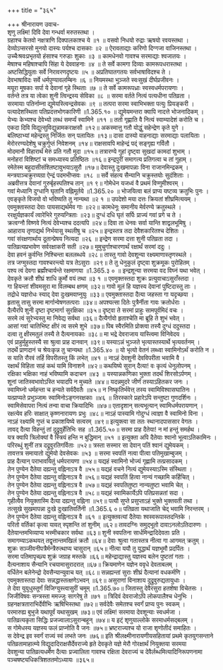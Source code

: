 +++
title = "३६५"

+++
श्रीनारायण उवाच-  
शृणु लक्ष्मि! दिवि देवा गन्धर्वा मरुतस्तथा ।  
ग्रहाश्च केतवो नक्षत्राणि दिक्पालकाश्च ये ॥१ ॥
वसवो निधयो रुद्राः ऋषयो रवयस्तथा ।  
देव्योऽप्सरसो मुनयो दास्यः पर्यश्च दासकाः ॥२ ॥
ऐरावताद्याः करिणो दिग्गजा वाजिनस्तथा ।  
उच्चैःश्रवःप्रभृतयो हंसाश्च गरुडाः शुकाः ॥३ ॥
कामधेनवो गावश्च सरमाद्याः श्वजातयः ।  
मेषाश्च महिषाश्चापि सिंहा ये देववाहनाः ॥४ ॥
ते सर्वे कामगा दिव्याः कामरूपधरास्तथा ।  
अष्टसिद्धियुताः सर्वे निरावरणदृष्टयः ॥५ ॥
अप्रतिघातगतयः सर्वभाषाविदश्च ते ।  
देवभाषाविदः सर्वे धर्मपुण्यावलम्बिनः ॥६ ॥
नियमस्था भुञ्जते स्वःसुखं दीर्घप्रजीवनः ।  
मयूरा मूषकाः सर्पा ये देवानां गृहे स्थिताः ॥७ ॥
ते सर्वे कामरूपध्राः स्वस्वधर्मपरायणाः ।  
वर्तन्ते तत्र या त्वेका शुनी त्विन्द्रस्य सेविका ॥८ ॥
सरमा वर्तते नित्यं पत्यधीना पतिव्रता ।  
सरमायाः पतिर्नाम्ना द्युमेयस्त्विन्द्रसेवकः ॥९ ॥
तत्परा सरमा स्वाभिभक्ता पत्युः प्रियङ्करी ।  
पत्यादेशस्थिता पतिप्रदत्तभोगकारिणी ॥1.365.१० ॥
द्युमेयमन्तरा क्वापि नादत्ते भोजनादिकम् ।  
येभ्यः केभ्यश्च देवेभ्यो लब्धं समर्प्यं स्वामिने ॥११ ॥
ततो गृह्णाति वै नित्यं स्वाम्यादेशं करोति च ।  
एकदा दिवि विद्युत्सुविद्युन्नामकराक्षसौ ॥१२॥
अकस्मात्तु गतौ योद्धुं सहेन्द्रेण कृते युगे ।  
बलिष्ठाभ्यां महेन्द्रस्तु निर्जितः सन् पलायितः ॥१३॥
दासा दास्यो वाहनाद्याः सरमाद्याः पलायिताः ।  
मेरोररण्यदेशेषु चक्रुर्गुप्तं निवेशनम् ॥१४॥
राक्षसावपि माहेन्द्रं पद्ं सङ्गृह्य गर्वितौ ।  
मोदमानौ विहारार्थं मेरुं प्रति गतौ मुदा ॥१५॥
तत्रारण्ये गुहां दृष्ट्वा सुखदां कामदां शुभाम् ।  
मनोहरां विशिष्टां च समध्यास्य प्रतिष्ठितः ॥१६॥
इन्द्रपुरीं समागत्य प्रतिगत्वा च तां गुहाम् ।  
रमेतेस्म बहुदासीसंश्लिष्टावुभयाऽसुरौ ॥१७॥
देवास्तु दुःखमापन्नाः विना राजानमिन्द्रकम् ।  
मन्त्रयाञ्चक्रुरव्यग्रा ऐन्द्रं पदमभीप्सवः ॥१८ ॥
सर्वे संहत्य सैन्यानि चक्रुस्तयोः सुदंशिताः ।  
अब्रवीत्तत्र देवानां गुरुर्बृहस्पतिश्च तान् ॥१ ९॥
गोमेधेन यजध्वं वै प्रथमं विप्णुमीश्वरम् ।  
गवां मेध्यानि दुग्धानि घृतानि वह्निमूर्तये ॥1.365.२० ॥
भोजयित्वा बलं प्राप्य यष्टव्य क्रतुभिः पुनः ।  
एवङ्कृते विजयो वो भविष्यति तु नान्यथा ॥२ १ ॥
उपदेशो मया दत्तः क्रियतां शीघ्रमित्ययम् ।  
एवमुक्तास्तदा देवाः पायसाद्यर्थमेव गाः ॥२२॥
कामधेनूः समानीय मेर्वरण्ये क्रतुस्थले ।  
ररक्षुर्यज्ञकार्यं त्वारेभिरे गुरुयन्त्रिताः ॥२३॥
दुग्धं दधि घृतं सर्पिः प्राज्यं गवां प्रगे च ते ।  
क्रत्वग्नौ विष्णवे नित्यं देवेभ्यश्च ददत्यपि ॥२४॥
दिवा ता धेनवः सर्वा यान्ति शाद्वलभूमिषु ।  
आहाराय तृणाद्यर्थ निर्भयासु स्थलीषु च ॥२५॥
इन्द्रस्तत्र तदा देवैशकारितश्च देशितः ।  
गवां संरक्षणार्थाय दूतान्प्रेषय नित्यदा ॥२६ ॥
इन्द्रेण सरमा दत्ता शुनी पतिव्रता तदा ।  
पातिव्रत्यप्रभावेण सर्वरक्षाकरी सती ॥२७॥
मुमुचुर्गाश्चारणार्थं रक्षार्थं सरमां ददुः ।  
देवा हवनं कुर्वन्ति निश्चिन्ता बललब्धये ॥२८॥
तास्तु गावो देवशून्या रक्ष्यमाणास्तृणस्थले ।  
तत्र जग्मुस्तदा गावश्चरन्त्यो यत्र तेऽसुराः ॥२९॥
ते तु धेनुकुलं दृष्ट्वा शुक्रमूकः पुरोहितम् ।  
पश्य त्वं देवगा ब्रह्मँश्चार्यन्ते रक्षमाणया ॥1.365.३ ० ॥
इन्द्रशून्या सरमया वद विघ्नं यथा भवेत् ।  
देवकृते क्रतौ शीघ्रं शाधि कुर्मो वयं तथा ॥३ १ ॥
एवमुक्तस्तदा शुक्रः प्रत्युवाचाऽसुराँस्तदा ।  
गा हियन्तां शीवमसुरा मा विलम्बथ क्षणम् ॥३२॥
गावो मूलं हि यज्ञस्य देवानां पुष्टिदास्तु ताः ।  
तद्रोधे यज्ञरोधः स्याद् देवा दुःखमवाप्नुयुः ॥३३॥
एवमुक्तास्तदा दैत्या जहस्ता गा यदृच्छया ।  
हृतासु तासु सरमा मार्गान्वेषणतत्पराः ॥३४॥
अपश्यत्सा दितेः पुत्रैर्नीता गावः क्रतोर्धराः ।  
दैत्यैरपि शुनी दृष्टा दृष्टमार्गा सुरक्षिका ॥३५॥
दृष्ट्वा ते सरमां प्राहुः सामपूर्वमिदं वचः ।  
सरमे त्वं सुरेभ्यस्तु मा निवेद्य सर्वथा ॥३६॥
दैत्यैर्गावो हृताश्चेति मा ब्रूहि ते शुभं भवेत् ।  
आसां गवां चातिभिष्ट क्षीरं त्व सरमे शुभे ॥३७॥
पिब स्वैरमिति प्रोक्त्वा तस्यै दुग्धं ददुस्तदा ।  
दत्वा तु क्षीरमतुलं तस्यै ते दैत्यनायकाः ॥३८॥
मा भद्रे देवराजाय यास्त्विमा विनिवेदय ।  
एवं प्राहुर्मुहुस्तस्यै सा श्रुत्वा प्राह दानवान् ॥३९॥
यस्याऽन्नं भुञ्जते भृत्यास्तस्यार्थे भृत्यवर्तनम् ।  
तदर्थे प्राणदानं च श्रेयःकृन्न तु चान्यथा ॥1.365.४० ॥
यो भृत्यो वेतनं लब्ध्वा स्वामिनोऽर्थं करोति न ।  
स याति रौरवं तर्हि विपरीतस्तु किं लभेत् ॥४१ ॥
नाऽहं देवशुनी देवविपरीता भवामि वै ।  
रक्षार्थं विहिता साहं कथं यामि विनाशने ॥४२॥
कथयिष्ये सुरान् दैत्या! वः कृत्यं धेनुलोपनम् ।  
रक्षिका भक्षिका नाहं भविष्यामि कदाचन ॥४३ ॥
यस्यान्नकणिका भुक्ता तदर्थं शिरसोऽर्पणम् ।  
शूनां जातिस्वभावोऽस्ति भयादपि न मुच्यते ॥४४॥
यदन्नमुदरे जीर्णं तस्याऽहितकर जनः ।  
स्वामिघ्नो धर्महन्ता च हन्यते सर्वदैवतैः ॥४५॥
न निष्कृतिर्भवेत्त् तस्य स्वामिविश्वासघातिनः ।  
यत्प्राप्यते प्रभुञ्जामः स्वामिनोऽङ्गनरक्षकाः ॥४६ ॥
तिरस्कारे प्रहारेऽपि सन्तुष्टा गुणदर्शिनः ।  
स्वामिसेवापरा नित्यं तन्वा वाचा क्रियादिभिः ॥४७॥
एतादृशान् सत्यभूत्यान् स्वामिधर्मपरायणान् ।  
रक्षत्येव हरिः साक्षात् कृष्णनारायणः प्रभुः ॥४८॥
नाऽहं पास्यामि गोदुग्धं त्वाज्ञा वै स्वामिनो विना ।  
नाऽहं रक्ष्यामि गुप्तं च प्रकाशयिष्ये सत्वरम् ॥४९॥
इत्युक्त्वा सा ततः स्थानादपाससार वेगतः ।  
तावद् दैत्या विहन्तुं तां दुद्रुवुर्हेतिभिः सह ॥1.365.५०॥
सरमा प्राह दैतेया! न मां हन्तुं समर्हथ ।  
यत्र क्वापि त्रिलोक्यां वै स्त्रियं हन्ति न बुद्धिमान् ॥५१ ॥
इत्युक्ता अपि दैतेयाः श्वानो भूत्वाऽतिकामिनः ।  
परिरब्धुं शुनीं तत्र दद्रुवुरतिगर्विताः ॥५२॥
त्रस्ता सस्मार सा देवान् पतिं श्वानं द्युमेयकम् ।  
तावत्तत्र समायातो द्युमेयो देवसेवकः ॥५३ ॥
सरमा स्वपतिं नत्वा पीत्वा पतिमुखाम्बुजम् ।  
प्राह दैत्यान् पराभावयितुं धर्मपरायणा ॥५४॥
यद्यहं स्वामिनो भोज्यं गृह्णामि तत्प्रसादकम् ।  
तेन पुण्येन दैतेया दह्यन्तु वह्निनाऽत्र वै ॥५५॥
यद्यहं वचने नित्यं द्युमेयस्याऽस्मि संस्थिता ।  
तेन पुण्येन दैतेया दह्यन्तु वह्निनाऽत्र वै ॥५६॥
यद्यहं स्वपतिं हित्वा नान्यं गच्छामि कर्हिचित् ।  
तेन पुण्येन दैतेया दह्यन्तु वह्निनाऽत्र वै ॥५७॥
यद्यहं स्वपतितुष्टा नान्यतुष्टा भवामि चेत् ।  
तेन पुण्येन दैतेया दह्यन्तु वह्निनाऽत्र वै ॥५८॥
यद्यहं स्वामिकार्येऽपि पतिप्रसन्नतां सदा ।  
गृहीत्वैव नियुक्तास्मि दैत्या दह्यन्तु वह्निना ॥५९॥
पत्यौ सुप्ते प्रसुप्ताऽहं भुक्ते भुक्तवती तथा ।  
तत्सुखे सुखमापन्ना दुःखे दुःखातिवर्तिनी ॥1.365.६ ०॥
पतिव्रता यथाजाति चेद् भवामि निरन्तरम् ।  
तेन पुण्येन दैतेया दह्यन्तु वह्निनाऽत्र वै ॥६१ ॥
इत्युक्तवत्यां दैतेयाः श्वस्वरूपास्तदन्तिके ।  
परितो वर्तिकां कृत्वा यावत् स्पृशन्ति तां शुनीम् ॥६२॥
तावदग्निः समुद्भूतो दावाऽनलोऽतिदारुणः ।  
दैतेयान्तमभिव्याप्य भस्मीचकार सर्वथा ॥६३॥
शुनी स्वपतिना सार्धमिन्द्रादिदेवताः प्रति ।  
समागम्याऽकथयत् तद्वृत्तान्तमखिलं क्रतौ ॥६४॥
देवाः श्रुत्वा गतास्तत्र नीत्वा गा आगमत् क्रतुम् ।  
शुक्रः सञ्जीवनीपत्रैर्मन्त्रैरुत्थाप्य चासुरान् ॥६५॥
नीत्वा ययौ तु युद्धार्थं यज्ञभूमौ प्रदर्पितः ।  
सरमा पतिमापृच्छ्य शुक्रं जग्राह मस्तके ॥६६॥
महेन्द्राद्यास्तु यज्ञस्य बलेन पुष्टतां गताः ।  
दैत्यनाशाय सैन्यानि रचयामासुरादरात् ॥६७॥
क्रियमाणेन यज्ञेन ववृधे देवताबलम् ।  
वर्धितेन बलेनेन्द्रो देवसैन्यान्युवाच यत् ॥६८॥
सन्नह्यन्तां सुराः शीघ्रं दैत्यानां वधकर्मणि ।  
एवमुक्तास्तदा देवाः सन्नद्धास्तत्क्षणेऽभवन् ॥६९॥
असुराणां विनाशाय दुद्रुवुरुद्यतायुधाः ।  
ते देवा युयुधुस्तूर्णं विजिग्युस्त्वासुरीं चमूम् ॥1.365.७०॥
जितास्तु देवैरसुरा हतशेषा विचेतसः ।  
जिजीविषवः सन्त्रस्ता ममज्जुः सागरेषु ते ॥७१ ॥
त्रिदिवं देवराजोऽपि लोकपालैश्च धेनुभिः ।  
ग्रहनक्षत्रताराभिर्देवीभिः ऋषिभिस्तथा ॥७२॥
सर्वदेवैः समेतश्च स्वर्गं प्राप्य पुनः स्वकम् ।  
परमारुह्य बुभुजे यथापूर्वं यथासुखम् ॥७३॥
एवं लक्ष्मि! सरमाया देवशून्याः स्वधर्मजा ।  
पातिव्रत्यकृता सिद्धिः प्रजज्वालाऽसुरान्बहून् ॥७४॥
य इट्ं शृणुयाल्लोके सरमाधर्मसद्बलम् ।  
स गोमेधस्य यज्ञस्य फलं प्राप्नोति वै जनः ॥७५॥
भ्रष्टराज्यश्च यो राजा शृणोतीदं समाहितः ।  
स देवेन्द्र इव स्वर्गं राज्यं स्वं लभते जनः ॥७६॥
इति श्रीलक्ष्मीनारायणीयसहितायां प्रथमे कृतयुगसन्ताने पतिव्रतामाहात्म्ये विद्युदादिराक्षसैर्देवराज्ये हृते देवकृते यज्ञे मेरौ गोरक्षार्थं नियुक्तया सरमया  
देवशुन्या पातिव्रत्यधर्मेण दैत्याः प्रज्वालिता गावश्च रक्षिता देवराज्यं च देवैर्लब्धमित्यादिनिरूपणनामा पञ्चषष्ट्यधिकत्रिशततमोऽध्यायः ॥३६५॥
    
